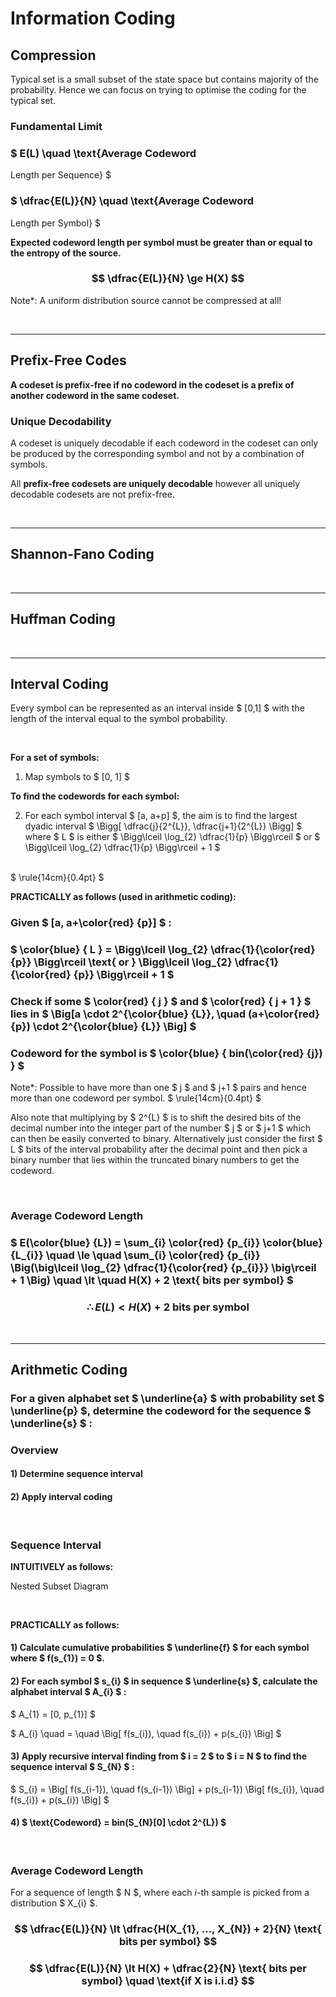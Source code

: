 # Information Coding

## Compression
Typical set is a small subset of the state space but contains majority of the probability. Hence we can focus on trying to optimise the coding for the typical set.

### Fundamental Limit
### $ E(L) \quad \text{Average Codeword 
Length per Sequence} $

### $ \dfrac{E(L)}{N} \quad \text{Average Codeword 
Length per Symbol} $
 
**Expected codeword length per symbol must be greater than or equal to the entropy of the source.**
### $$ \dfrac{E(L)}{N} \ge H(X) $$


Note*: A uniform distribution source cannot be compressed at all!


</br><hr>

## Prefix-Free Codes
 
**A codeset is prefix-free if no codeword in the codeset is a prefix of another codeword in the same codeset.**

### Unique Decodability
A codeset is uniquely decodable if each codeword in the codeset can only be produced by the corresponding symbol and not by a combination of symbols.

All **prefix-free codesets are uniquely decodable** however all uniquely decodable codesets are not prefix-free.


</br><hr>

## Shannon-Fano Coding




</br><hr>
## Huffman Coding




</br><hr>
## Interval Coding

Every symbol can be represented as an interval inside $ [0,1] $ with the length of the interval equal to the symbol probability.

</br>

**For a set of symbols:**
1) Map symbols to $ [0, 1] $

**To find the codewords for each symbol:**

2) For each symbol interval $ [a, a+p] $, the aim is to find the largest dyadic interval $ \Bigg[ \dfrac{j}{2^{L}}, \dfrac{j+1}{2^{L}} \Bigg] $ where $ L $ is either $ \Bigg\lceil \log_{2} \dfrac{1}{p} \Bigg\rceil $ or $ \Bigg\lceil \log_{2} \dfrac{1}{p} \Bigg\rceil + 1 $

</br>
$ \rule{14cm}{0.4pt} $

**PRACTICALLY as follows (used in arithmetic coding):**

### Given $ [a, a+\color{red} {p}] $ :

### $ \color{blue} { L } = \Bigg\lceil \log_{2} \dfrac{1}{\color{red} {p}} \Bigg\rceil \text{ or } \Bigg\lceil \log_{2} \dfrac{1}{\color{red} {p}} \Bigg\rceil + 1 $

### Check if some $ \color{red} { j } $ and $ \color{red} { j + 1 } $ lies in $ \Big[a \cdot 2^{\color{blue} {L}}, \quad (a+\color{red} {p}) \cdot 2^{\color{blue} {L}} \Big] $

### Codeword for the symbol is $ \color{blue} { bin(\color{red} {j}) } $

Note*: Possible to have more than one $ j $ and $ j+1 $ pairs and hence more than one codeword per symbol.
$ \rule{14cm}{0.4pt} $

Also note that multiplying by $ 2^{L} $ is to shift the desired bits of the decimal number into the integer part of the number $ j $ or $ j+1 $  which can then be easily converted to binary. Alternatively just consider the first $ L $ bits of the interval probability after the decimal point and then pick a binary number that lies within the truncated binary numbers to get the codeword.
 
</br>

### Average Codeword Length
### $ E(\color{blue} {L}) = \sum_{i} \color{red} {p_{i}} \color{blue} {L_{i}} \quad \le \quad \sum_{i} \color{red} {p_{i}} \Big(\big\lceil \log_{2} \dfrac{1}{\color{red} {p_{i}}} \big\rceil + 1 \Big) \quad \lt \quad H(X) + 2 \text{ bits per symbol} $
### $$ \therefore E(L) \lt H(X) + 2 \text{ bits per symbol} $$


</br><hr>

## Arithmetic Coding

### For a given alphabet set $ \underline{a} $ with probability set $ \underline{p} $, determine the codeword for the sequence $ \underline{s} $ :

### Overview
#### 1) Determine sequence interval
#### 2) Apply interval coding

</br> 

### Sequence Interval

**INTUITIVELY as follows:**

Nested Subset Diagram

</br>

**PRACTICALLY as follows:**
#### 1) Calculate cumulative probabilities $ \underline{f} $ for each symbol where $ f(s_{1}) = 0 $.

#### 2) For each symbol $ s_{i} $ in sequence $ \underline{s} $, calculate the alphabet interval $ A_{i} $ :

$ A_{1} = [0, p_{1}] $

$ A_{i} \quad = \quad \Big[ f(s_{i}), \quad f(s_{i}) + p(s_{i}) \Big] $

#### 3) Apply recursive interval finding from $ i = 2 $ to $ i = N $ to find the sequence interval $ S_{N} $ :
$ S_{i} = \Big[ f(s_{i-1}), \quad f(s_{i-1}) \Big] + p(s_{i-1})  \Big[ f(s_{i}), \quad f(s_{i}) + p(s_{i}) \Big] $ 

#### 4) $ \text{Codeword} = bin(S_{N}[0] \cdot 2^{L}) $

</br>

### Average Codeword Length
For a sequence of length $ N $, where each $i$-th sample is picked from a distribution $ X_{i} $.

### $$ \dfrac{E(L)}{N} \lt \dfrac{H(X_{1}, ..., X_{N}) + 2}{N} \text{ bits per symbol} $$
### $$ \dfrac{E(L)}{N} \lt H(X) + \dfrac{2}{N} \text{ bits per symbol} \quad \text{if X is i.i.d} $$





